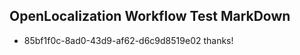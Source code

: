 ## OpenLocalization Workflow Test MarkDown
* 85bf1f0c-8ad0-43d9-af62-d6c9d8519e02 thanks!

<!--HONumber=Aug16_HO4-->


